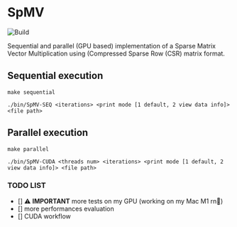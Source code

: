 # SpMV 
![Build](https://github.com/eliazonta/K-Means/actions/workflows/c-cpp.yml/badge.svg)

Sequential and parallel (GPU based) implementation of a Sparse Matrix Vector Multiplication using (Compressed Sparse Row (CSR) matrix format.

## Sequential execution
```shell
make sequential
```
```shell
./bin/SpMV-SEQ <iterations> <print mode [1 default, 2 view data info]> <file path>
```

## Parallel execution
```shell
make parallel
```
```shell
./bin/SpMV-CUDA <threads num> <iterations> <print mode [1 default, 2 view data info]> <file path>
```

### TODO LIST
- [] ⚠️ **IMPORTANT** more tests on my GPU (working on my Mac M1 rn🥲)
- [] more performances evaluation 
- [] CUDA workflow